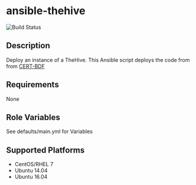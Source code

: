 # ansible-thehive

![Build Status](https://travis-ci.org/drewstinnett/ansible-thehive.svg?branch=master)

## Description

Deploy an instance of a TheHive.  This Ansible script deploys the code from from [CERT-BDF](https://github.com/CERT-BDF/TheHive)

## Requirements

None

## Role Variables

See defaults/main.yml for Variables

## Supported Platforms
* CentOS/RHEL 7
* Ubuntu 14.04
* Ubuntu 16.04
